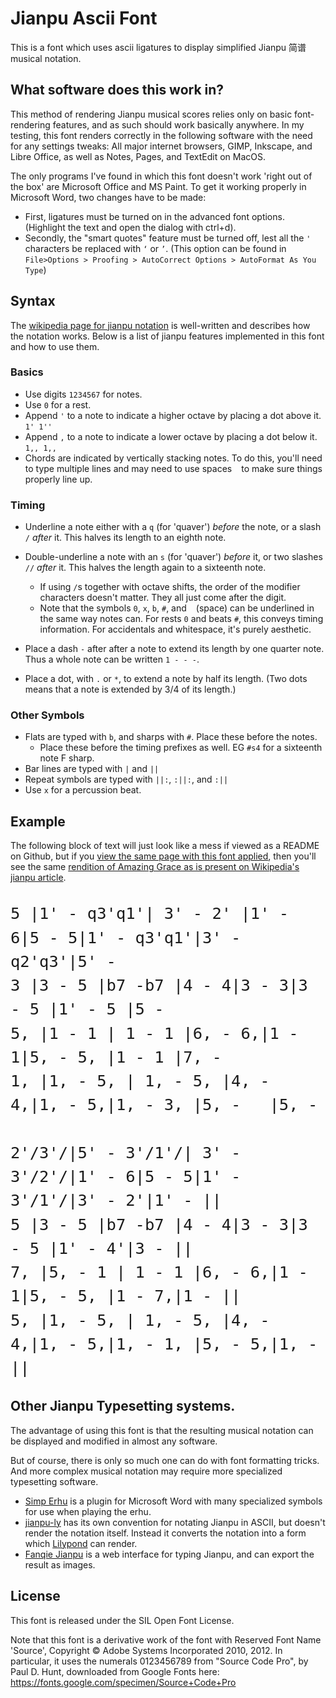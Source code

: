# Jianpu Ascii Font

This is a font which uses ascii ligatures to display simplified Jianpu 简谱 musical notation.

<!--
TODO: Example with image.
TODO: Test page link in intro.
-->



## What software does this work in?

This method of rendering Jianpu musical scores relies only on basic font-rendering features,
and as such should work basically anywhere.
In my testing, this font renders correctly in the following software with the need for any settings tweaks: All major internet browsers, GIMP, Inkscape, and Libre Office, as well as Notes, Pages, and TextEdit on MacOS.<!--QGIS works too lol-->

The only programs I've found in which this font doesn't work 'right out of the box'
are Microsoft Office and MS Paint. 
To get it working properly in Microsoft Word, two changes have to be made:
- First, ligatures must be turned on in the advanced font options. (Highlight the text and open the dialog with ctrl+d).
- Secondly, the "smart quotes" feature must be turned off, lest all the `'` characters be replaced with `‘` or `’`. (This option can be found in `File>Options > Proofing > AutoCorrect Options > AutoFormat As You Type`)



## Syntax

The [wikipedia page for jianpu notation](https://en.wikipedia.org/wiki/Numbered_musical_notation) 
is well-written and describes how the notation works. 
Below is a list of jianpu features implemented in this font and how to use them.

### Basics

- Use digits `1234567` for notes.
- Use `0` for a rest.
- Append `'` to a note to indicate a higher octave by placing a dot above it. `1' 1''`
- Append `,` to a note to indicate a lower octave by placing a dot below it. `1,, 1,,`
- Chords are indicated by vertically stacking notes. To do this, you'll need to type multiple lines and may need to use spaces ` ` to make sure things properly line up.


### Timing
- Underline a note either with a `q` (for 'quaver') *before* the note, or a slash `/` *after* it. This halves its length to an eighth note.
- Double-underline a note with an `s` (for 'quaver') *before* it, or two slashes `//` *after* it. This halves the length again to a sixteenth note.
    - If using `/`s together with octave shifts, the order of the modifier characters doesn't matter. They all just come after the digit.
    - Note that the symbols `0`, `x`, `b`, `#`, and ` ` (space) can be underlined in the same way notes can. For rests `0` and beats `#`, this conveys timing information. For accidentals and whitespace, it's purely aesthetic.

- Place a dash `-` after after a note to extend its length by one quarter note. Thus a whole note can be written `1 - - -`.
- Place a dot, with `.` or `*`, to extend a note by half its length. (Two dots means that a note is extended by 3/4 of its length.)


### Other Symbols
- Flats are typed with `b`, and sharps with `#`. Place these before the notes. 
    - Place these before the timing prefixes as well. EG `#s4` for a sixteenth note F sharp. 
- Bar lines are typed with `|` and `||`
- Repeat symbols are typed with `||:`, `:||:`, and `:||`
- Use `x` for a percussion beat.



<!--prepending underscores also works for underlines-->

<!--
- Use `0` for a rest, and `x` for a percussion beat. These follow the same timing rules as notes and can be similarly underlined.o

- Use 0 for a rest
- Use digits 1-7 for notes
- Append `,` to a digit indicate a lower octave.
- Append `'` to indicate a higher octave.
- Append `_` to indicate a shorter note.-->


<!--A digit by itself typically represents a quarter note.-->



## Example

The following block of text will just look like a mess if viewed as a README on Github,
but if you [view the same page with this font applied](https://robertwinslow.github.io/jianpu-ascii-font/#example),
then you'll see the same [rendition of Amazing Grace as is present on Wikipedia's jianpu article](https://en.wikipedia.org/wiki/Numbered_musical_notation#Examples).

<style>
@font-face {
    font-family: Jianpu;
    src: url("JianpuASCII.ttf ");
}
pre{
    font-family: Jianpu;
    line-height: 1.5 !important;
    font-size: 30px !important;
}
</style>

```
5 |1' - q3'q1'| 3' - 2' |1' - 6|5 - 5|1' - q3'q1'|3' - q2'q3'|5' -
3 |3 - 5 |b7 -b7 |4 - 4|3 - 3|3 - 5 |1' - 5 |5 -
5, |1 - 1 | 1 - 1 |6, - 6,|1 - 1|5, - 5, |1 - 1 |7, -
1, |1, - 5, | 1, - 5, |4, - 4,|1, - 5,|1, - 3, |5, -   |5, -
 
2'/3'/|5' - 3'/1'/| 3' - 3'/2'/|1' - 6|5 - 5|1' - 3'/1'/|3' - 2'|1' - ||
5 |3 - 5 |b7 -b7 |4 - 4|3 - 3|3 - 5 |1' - 4'|3 - ||
7, |5, - 1 | 1 - 1 |6, - 6,|1 - 1|5, - 5, |1 - 7,|1 - ||
5, |1, - 5, | 1, - 5, |4, - 4,|1, - 5,|1, - 1, |5, - 5,|1, - ||
```










## Other Jianpu Typesetting systems.

The advantage of using this font is that the resulting musical notation can be displayed and modified in almost any software.

But of course, there is only so much one can do with font formatting tricks.
And more complex musical notation may require more specialized typesetting software.

- [Simp Erhu](https://simperhu.weebly.com/) is a plugin for Microsoft Word with many specialized symbols for use when playing the erhu. 
- [jianpu-ly](https://github.com/ssb22/jianpu-ly) has its own convention for notating Jianpu in ASCII, but doesn't render the notation itself. Instead it converts the notation into a form which [Lilypond](https://lilypond.org/) can render.
- [Fanqie Jianpu](http://zhipu.lezhi99.com/Zhipu-index.html) is a web interface for typing Jianpu, and can export the result as images.


## License

This font is released under the SIL Open Font License.

Note that this font is a derivative work of the font with Reserved Font Name 'Source', Copyright © Adobe Systems Incorporated 2010, 2012.
In particular, it uses the numerals 0123456789 from "Source Code Pro", by Paul D. Hunt, 
downloaded from Google Fonts here: https://fonts.google.com/specimen/Source+Code+Pro

<!--
http://anuccme.com/jianpu
https://github.com/felixhao28/react-jianpu Uses . for sidedot
http://www.jianpu.cn/
https://github.com/journey-ad/jianpu  Very bizarre notation. I don't think I will be trying to copy this.
http://www.jianpu99.net/    Same Fanqie Jianpu in the list above.
https://github.com/lzh9102/musicxml_to_jianpu
http://doc.lezhi99.com/zhipu#152  Fanqie uses slashes for underlining.
https://www.opusonemusic.net/Helpfiles/IPad/pages/CypherNotation.html
-->


<!--https://graphicdesign.stackexchange.com/questions/146896/free-fat-numeral-font-as-used-in-sheet-music-time-signatures/146902#146902
https://abcnotation.com/examples#accidentals  In ABC, flats are represented by prepending an underscore.
https://theocarinanetwork.com/decoding-jianpu-notation-t18028.html
-->


